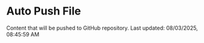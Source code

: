 # Auto Push File

Content that will be pushed to GitHub repository.
Last updated: 08/03/2025, 08:45:59 AM